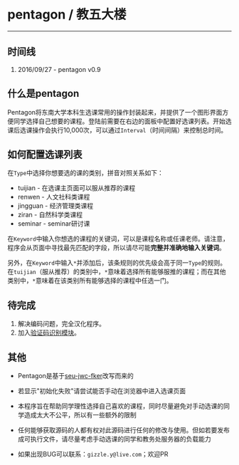 # pentagon / 教五大楼

---

## 时间线
1. 2016/09/27 - pentagon v0.9

## 什么是pentagon
Pentagon将东南大学本科生选课常用的操作封装起来，并提供了一个图形界面方便同学选择自己想要的课程。登陆前需要在右边的面板中配置好选课列表。开始选课后选课操作会执行10,000次，可以通过`Interval`（时间间隔）来控制总时间。

## 如何配置选课列表
在`Type`中选择你想要选的课的类别，拼音对照关系如下：

 - tuijian - 在选课主页面可以服从推荐的课程
 - renwen - 人文社科类课程
 - jingguan - 经济管理类课程
 - ziran - 自然科学类课程
 - seminar - seminar研讨课

在`Keyword`中输入你想选的课程的关键词，可以是课程名称或任课老师。请注意，程序会从页面中寻找最先匹配的字段，所以请尽可能**完整并准确地输入关键词**。

另外，在`Keyword`中输入`*`并添加后，该条规则的优先级会高于同一`Type`的规则。在`tuijian`（服从推荐）的类别中，`*`意味着选择所有能够服推的课程；而在其他类别中，`*`意味着在该类别所有能够选择的课程中任选一门。

## 待完成
1. 解决编码问题，完全汉化程序。
2. 加入[验证码识别模块][1]。

## 其他
- Pentagon是基于[seu-jwc-fker][2]改写而来的
- 若显示"初始化失败"请尝试能否手动在浏览器中进入选课页面
- 本程序旨在帮助同学理性选择自己喜欢的课程，同时尽量避免对手动选课的同学造成太大不公平，所以有一些额外的限制
- 任何能够获取源码的人都有权对此源码进行任何的修改与使用。但如若要发布成可执行文件，请尽量考虑手动选课的同学和教务处服务器的负载能力
- 如果出现BUG可以联系：`gizzle.y@live.com`；欢迎PR



  [1]: https://github.com/gizzleon/SEU-jwc-decoder
  [2]: https://github.com/SnoozeZ/seu-jwc-fker